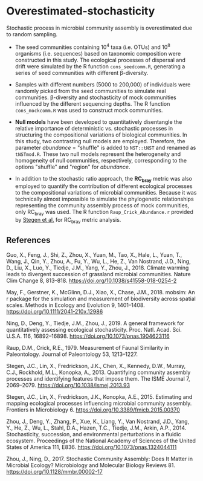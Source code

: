 # Overestimated-stochasticity
Stochastic process in microbial community assembly is overestimated due to random sampling.

- The seed communities containing 10<sup>4</sup> taxa (i.e. OTUs) and 10<sup>8</sup> organisms (i.e. sequences) based on taxonomic composition were constructed in this study. The ecological processes of dispersal and drift were simulated by the R function `cons_seedcomm.R`, generating a series of seed communities with different β-diversity.

- Samples with different numbers (5000 to 200,000) of individuals were randomly picked from the seed communities to simulate real communities. β-diversity and stochasticity of mock communities influenced by the different sequencing depths. The R function `cons_mockcomm.R` was used to construct mock communities.

- **Null models** have been developed to quantitatively disentangle the relative importance of deterministic vs. stochastic processes in structuring the compositional variations of biological communities. In this study, two contrasting null models are employed. Therefore, the parameter *abundance* = "shuffle" is added to `NST::tNST` and renamed as `tNSTmod.R`. These two null models represent the heterogeneity and homogeneity of null communities, respectively, corresponding to the options "shuffle" and "region" for *abundance*.

- In addition to the stochastic ratio approach, the **RC<SUB>bray</SUB>** metric was also employed to quantify the contribution of different ecological processes to the compositional variations of microbial communities. Because it was technically almost impossible to simulate the phylogenetic relationships representing the community assembly process of mock communities, only RC<SUB>bray</SUB> was used. The R function `Raup_Crick_Abundance.r` provided by [Stegen et al.](https://github.com/stegen/Stegen_etal_ISME_2013) for RC<SUB>bray</SUB> metric analysis.

## References

Guo, X., Feng, J., Shi, Z., Zhou, X., Yuan, M., Tao, X., Hale, L., Yuan, T., Wang, J., Qin, Y., Zhou, A., Fu, Y., Wu, L., He, Z., Van Nostrand, J.D., Ning, D., Liu, X., Luo, Y., Tiedje, J.M., Yang, Y., Zhou, J., 2018. Climate warming leads to divergent succession of grassland microbial communities. Nature Clim Change 8, 813–818. https://doi.org/10.1038/s41558-018-0254-2

May, F., Gerstner, K., McGlinn, D.J., Xiao, X., Chase, J.M., 2018. mobsim: An r package for the simulation and measurement of biodiversity across spatial scales. Methods in Ecology and Evolution 9, 1401–1408. https://doi.org/10.1111/2041-210x.12986

Ning, D., Deng, Y., Tiedje, J.M., Zhou, J., 2019. A general framework for quantitatively assessing ecological stochasticity. Proc. Natl. Acad. Sci. U.S.A. 116, 16892–16898. https://doi.org/10.1073/pnas.1904623116

Raup, D.M., Crick, R.E., 1979. Measurement of Faunal Similarity in Paleontology. Journal of Paleontology 53, 1213–1227.

Stegen, J.C., Lin, X., Fredrickson, J.K., Chen, X., Kennedy, D.W., Murray, C.J., Rockhold, M.L., Konopka, A., 2013. Quantifying community assembly processes and identifying features that impose them. The ISME Journal 7, 2069–2079. https://doi.org/10.1038/ismej.2013.93

Stegen, J.C., Lin, X., Fredrickson, J.K., Konopka, A.E., 2015. Estimating and mapping ecological processes influencing microbial community assembly. Frontiers in Microbiology 6. https://doi.org/10.3389/fmicb.2015.00370

Zhou, J., Deng, Y., Zhang, P., Xue, K., Liang, Y., Van Nostrand, J.D., Yang, Y., He, Z., Wu, L., Stahl, D.A., Hazen, T.C., Tiedje, J.M., Arkin, A.P., 2014. Stochasticity, succession, and environmental perturbations in a fluidic ecosystem. Proceedings of the National Academy of Sciences of the United States of America 111, E836. https://doi.org/10.1073/pnas.1324044111

Zhou, J., Ning, D., 2017. Stochastic Community Assembly: Does It Matter in Microbial Ecology? Microbiology and Molecular Biology Reviews 81. https://doi.org/10.1128/mmbr.00002-17


